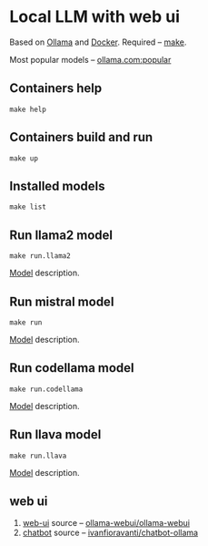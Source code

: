 # Local LLM with web ui

Based on [Ollama](https://ollama.com) and [Docker](https://www.docker.com/).
Required – [make](https://www.gnu.org/software/make/manual/html_node/index.html#SEC_Contents).

Most popular models – [ollama.com:popular](https://ollama.com/library?sort=popular)

## Containers help

```shell
make help
```

## Containers build and run

```shell
make up
```

## Installed models

```shell
make list
```

## Run llama2 model

```shell
make run.llama2
```

[Model](https://ollama.com/library/llama2) description.

## Run mistral model

```shell
make run
```

[Model](https://ollama.com/library/mistral) description.

## Run codellama model

```shell
make run.codellama
```

[Model](https://ollama.com/library/llava) description.

## Run llava model

```shell
make run.llava
```

[Model](https://ollama.com/library/llava) description.

## web ui

1. [web-ui](http://127.0.0.1:3300)
   source – [ollama-webui/ollama-webui](https://github.com/ollama-webui/ollama-webui/tree/main)
2. [chatbot](http://127.0.0.1:3000)
   source – [ivanfioravanti/chatbot-ollama](https://github.com/ivanfioravanti/chatbot-ollama)
